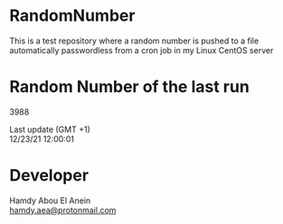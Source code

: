 # RandomNumber    
This is a test repository where a random number is pushed to a file automatically passwordless from a cron job in my Linux CentOS server    
# Random Number of the last run   
3988
      
Last update (GMT +1)    
12/23/21 12:00:01
# Developer    
Hamdy Abou El Anein   
hamdy.aea@protonmail.com
